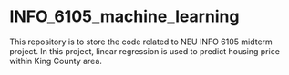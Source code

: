 # INFO_6105_machine_learning
This repository is to store the code related to NEU INFO 6105 midterm project.
In this project, linear regression is used to predict housing price within King County area.
